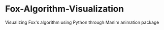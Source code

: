 # Fox-Algorithm-Visualization
Visualizing Fox's algorithm using Python through Manim animation package
